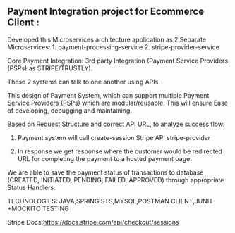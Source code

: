 Payment Integration project for Ecommerce Client :
-------------------------------------------------
Developed this Microservices architecture application as 2 Separate Microservices:
	1. payment-processing-service
	2. stripe-provider-service

Core Payment Integration:
     3rd party Integration (Payment Service Providers (PSPs) as STRIPE/TRUSTLY).

These 2 systems can talk to one another using APIs.

This design of Payment System, which can support multiple Payment Service Providers (PSPs) which are modular/reusable.
This will ensure Ease of developing, debugging and maintaining.

Based on Request Structure and correct API URL, to analyze success flow.

1. Payment system will call create-session Stripe API 
	stripe-provider

2. In response we get response where the customer would be redirected URL for completing the payment to a hosted payment page.

We are able to save the payment status of transactions to database (CREATED, INITIATED, PENDING, FAILED, APPROVED) through appropriate Status Handlers.



TECHNOLOGIES:
JAVA,SPRING STS,MYSQL,POSTMAN CLIENT,JUNIT +MOCKITO TESTING

Stripe Docs:https://docs.stripe.com/api/checkout/sessions
